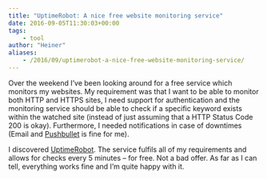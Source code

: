 ```yaml
---
title: "UptimeRobot: A nice free website monitoring service"
date: 2016-09-05T11:30:03+00:00
tags:
    - tool
author: "Heiner"
aliases:
    - /2016/09/uptimerobot-a-nice-free-website-monitoring-service/
---
```


Over the weekend I’ve been looking around for a free service which monitors my websites. My requirement was that I want to be able to monitor both HTTP and HTTPS sites, I need support for authentication and the monitoring service should be able to check if a specific keyword exists within the watched site (instead of just assuming that a HTTP Status Code 200 is okay). Furthermore, I needed notifications in case of downtimes (Email and [Pushbullet](https://www.pushbullet.com/) is fine for me).

I discovered [UptimeRobot](https://uptimerobot.com/). The service fulfils all of my requirements and allows for checks every 5 minutes – for free. Not a bad offer. As far as I can tell, everything works fine and I’m quite happy with it.